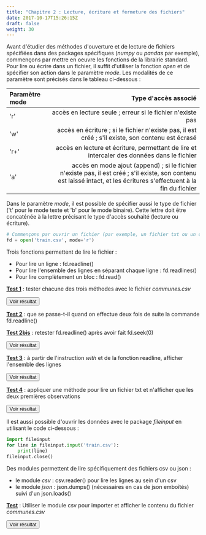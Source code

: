 ```yaml
---
title: "Chapitre 2 : Lecture, écriture et fermeture des fichiers"
date: 2017-10-17T15:26:15Z
draft: false
weight: 30
---
```


Avant d'étudier des méthodes d'ouverture et de lecture de fichiers spécifiées dans des packages spécifiques (*numpy* ou *pandas* par exemple), commençons par mettre en oeuvre les fonctions de la librairie standard. Pour lire ou écrire dans un fichier, il suffit d'utiliser la fonction *open* et de spécifier son action dans le paramètre *mode*. Les modalités de ce paramètre sont précisés dans le tableau ci-dessous : 

| Paramètre mode | Type d'accès associé |
|:---------------|------------------------------------------------------------------:|
| 'r'            | accès en lecture seule ; erreur si le fichier n'existe pas|
| 'w'            | accès en écriture ; si le fichier n'existe pas, il est créé ; s'il existe, son contenu est écrasé|
| 'r+'           | accès en lecture et écriture, permettant de lire et intercaler des données dans le fichier|
| 'a'            | accès en mode ajout (append) ; si le fichier n'existe pas, il est créé ; s'il existe, son contenu est laissé intact, et les écritures s'effectuent à la fin du fichier|


Dans le paramètre *mode*, il est possible de spécifier aussi le type de fichier ('t' pour le mode texte et 'b' pour le mode binaire). Cette lettre doit être concaténée à la lettre précisant le type d'accès souhaité (lecture ou écriture).


```python
# Commençons par ouvrir un fichier (par exemple, un fichier txt ou un csv)
fd = open('train.csv', mode='r')
```

Trois fonctions permettent de lire le fichier :
* Pour lire un ligne : fd.readline()
* Pour lire l'ensemble des lignes en séparant chaque ligne : fd.readlines()
* Pour lire complètement un bloc : fd.read()

<ins>**Test 1**</ins> : tester chacune des trois méthodes avec le fichier *communes.csv*

<script>
function myFunction1() {
    var x = document.getElementById("test1");
    if (x.style.display === "none") {
        x.style.display = "block";
    } else {
        x.style.display = "none";
    }
}
</script>
 
<button onclick="myFunction1()">Voir résultat</button>

<div id="test1" hidden>
<div></div>

```python
fd = open('./data/commune2019.csv', mode='r')
fd.readline()
```

```python
fd = open('./data/commune2019.csv', mode='r')
fd.readlines()
```

```python
fd = open('./data/commune2019.csv', mode='r')
fd.read()
```
</div>

<ins>**Test 2**</ins> : que se passe-t-il quand on effectue deux fois de suite la commande fd.readline()

<ins>**Test 2bis**</ins> : retester fd.readline() après avoir fait fd.seek(0)

<script>
function myFunction2() {
    var x = document.getElementById("test2");
    if (x.style.display === "none") {
        x.style.display = "block";
    } else {
        x.style.display = "none";
    }
}
</script>
 
<button onclick="myFunction2()">Voir résultat</button>

<div id="test2" hidden>
<div></div>

```python
fd = open('./data/commune2019.csv', mode='r')
print(fd.readline())
print(fd.readline())
```

A chaque readline(), on passe à la ligne suivante. Pour rester sur la première ligne, il faut :

* soit ré-éxécuter l'ouverture du fichier (*open*)
* fd.seek(0) permet aussi de se repositionnement au début fichier !

</div>


<ins>**Test 3**</ins> : à partir de l'instruction *with* et de la fonction readline, afficher l'ensemble des lignes

<script>
function myFunction3() {
    var x = document.getElementById("test3");
    if (x.style.display === "none") {
        x.style.display = "block";
    } else {
        x.style.display = "none";
    }
}
</script>
 
<button onclick="myFunction3()">Voir résultat</button>

<div id="test3" hidden>
<div></div>

```python
with open('./data/commune2019.csv', mode='r') as file:
    print(file.readline())
```

L'instruction *with* implique automatiquement la fermeture du fichier. Il est préférable d'utiliser systématiquement cette instruction. 

</div>


<ins>**Test 4**</ins> : appliquer une méthode pour lire un fichier txt et n'afficher que les deux premières observations

<script>
function readtxtFunction() {
    var x = document.getElementById("readtxt");
    if (x.style.display === "none") {
        x.style.display = "block";
    } else {
        x.style.display = "none";
    }
}
</script>
 
<button onclick="readtxtFunction()">Voir résultat</button>

<div id="readtxt" hidden>
<div></div>

```python
with open('france2016.txt', 'r', encoding='latin1') as txtfile:
    print(txtfile.readline())
    print(txtfile.readline())
```

</div>

Il est aussi possible d'ouvrir les données avec le package *fileinput* en utilisant le code ci-dessous :

```python
import fileinput
for line in fileinput.input('train.csv'):
    print(line)
fileinput.close()
```

Des modules permettent de lire spécifiquement des fichiers csv ou json :

* le module *csv* :  csv.reader() pour lire les lignes au sein d'un csv
* le module *json* : json.dumps() (nécessaires en cas de json emboîtés) suivi d'un json.loads()


<ins>**Test**</ins> : Utiliser le module csv pour importer et afficher le contenu du fichier *communes.csv*

<script>
function readCSVFunction() {
    var x = document.getElementById("readCSV");
    if (x.style.display === "none") {
        x.style.display = "block";
    } else {
        x.style.display = "none";
    }
}
</script>
 
<button onclick="readCSVFunction()">Voir résultat</button>

<div id="readCSV" hidden>
<div></div>

```python
import csv
with open('/data/communes.csv', 'r') as csvfile:
    file = csv.reader(csvfile, delimiter=',')
    for row in file:
	print(', '.join(row))
```

</div>



